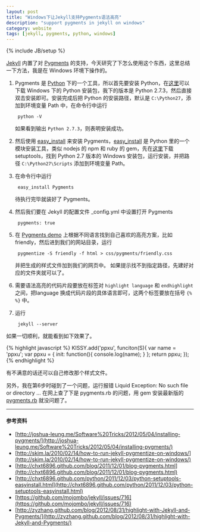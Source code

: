 ```yaml
---
layout: post
title: "Windows下让Jekyll支持Pygments语法高亮"
description: "support pygments in jekyll on windows"
category: website
tags: [jekyll, pygments, python, windows]
---
```

{% include JB/setup %}

[Jekyll](http://jekyllrb.com/) 内置了对 [Pygments](http://pygments.org/) 的支持，今天研究了下怎么使用这个东西，这里总结一下方法，我是在 Windows 环境下操作的。

1. Pygments 是 [Python](http://www.python.org/) 下的一个工具，所以首先要安装 Python，在[这里](http://www.python.org/download/)可以下载 Windows 下的 Python 安装包，我下的版本是 Python 2.7.3，然后直接双击安装即可。安装完成后把 Python 的安装路径，默认是 `C:\Python27`，添加到环境变量 Path 中，在命令行中运行

		python -V
	如果看到输出 `Python 2.7.3`，则表明安装成功。

2. 然后使用 [easy_install](http://packages.python.org/distribute/easy_install.html) 来安装 Pygments，[easy_install](http://peak.telecommunity.com/DevCenter/EasyInstall) 是 Python 里的一个模块安装工具，类似 nodejs 的 npm 和 ruby 的 gem，先在[这里](http://pypi.python.org/pypi/setuptools)下载 setuptools，找到 Python 2.7 版本的 Windows 安装包，运行安装，并把路径 `C:\Python27\Scripts` 添加到环境变量 Path。

3. 在命令行中运行

		easy_install Pygments
	待执行完毕就装好了 Pygments。

4. 然后我们要在 Jekyll 的配置文件 _config.yml 中设置打开 Pygments

		pygments: true

5. 在 [Pygments demo](http://pygments.org/demo/) 上根据不同语言找到自己喜欢的高亮方案，比如 friendly，然后进到我们的网站目录，运行

		pygmentize -S friendly -f html > css/pygments/friendly.css
	并把生成的样式文件加到我们的网页中。
	如果提示找不到指定路径，先建好对应的文件夹就可以了。

6. 需要语法高亮的代码片段要放在标签对 `highlight language` 和 `endhighlight` 之间，把language 换成代码片段的具体语言即可，这两个标签要放在括号 `{%  %}` 中。

7. 运行

		jekyll --server

如果一切顺利，就能看到如下效果了。

{% highlight javascript %}
KISSY.add('ppxu', funciton(S){
	var name = 'ppxu';
	var ppxu = {
		init: function(){
			console.log(name);
		}
	};
	return ppxu;
});
{% endhighlight %}

有不满意的话还可以自己修改那个样式文件。

另外，我在第6步时碰到了一个问题，运行报错
	Liquid Exception: No such file or directory ...
在网上查了下是 pygments.rb 的问题，用 gem 安装最新版的 [pygments.rb](http://rubygems.org/gems/pygments.rb) 就没问题了。

-------------------
#### 参考资料

* [http://joshua-leung.me/Software%20Tricks/2012/05/04/installing-pygments/](http://joshua-leung.me/Software%20Tricks/2012/05/04/installing-pygments/)
* [http://skim.la/2010/02/14/how-to-run-jekyll-pygmentize-on-windows/](http://skim.la/2010/02/14/how-to-run-jekyll-pygmentize-on-windows/)
* [http://chxt6896.github.com/blog/2011/12/01/blog-pygments.html](http://chxt6896.github.com/blog/2011/12/01/blog-pygments.html)
* [http://chxt6896.github.com/python/2011/12/03/python-setuptools-easyinstall.html](http://chxt6896.github.com/python/2011/12/03/python-setuptools-easyinstall.html)
* [https://github.com/mojombo/jekyll/issues/716](https://github.com/mojombo/jekyll/issues/716)
* [http://zyzhang.github.com/blog/2012/08/31/highlight-with-Jekyll-and-Pygments/](http://zyzhang.github.com/blog/2012/08/31/highlight-with-Jekyll-and-Pygments/)